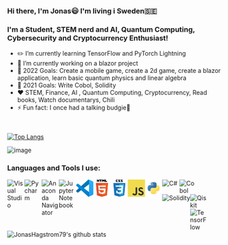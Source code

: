 
### Hi there, I'm Jonas:smiley: I'm living i Sweden:sweden:

<!---
[![Linkedin: timmy-b-317095193](https://img.shields.io/badge/-Timmy%20Bergkvist-blue?style=flat-square&logo=Linkedin&logoColor=white&link=https://www.linkedin.com/in/timmy-b-317095193/)](https://www.linkedin.com/in/timmy-b-317095193/)
--->

### I'm a Student, STEM nerd and AI, Quantum Computing, Cybersecurity and Cryptocurrency Enthusiast!

- ✏️ I’m currently learning TensorFlow and PyTorch Lightning
- 🔭 I’m currently working on a blazor project
- 🥅 2022 Goals: Create a mobile game, create a 2d game, create a blazor application, learn basic quantum physics and linear algebra
- 🥅 2021 Goals: Write Cobol, Solidity
- ❤️ STEM, Finance, AI , Quantum Computing, Cryptocurrency, Read books, Watch documentarys, Chili
- ⚡ Fun fact: I once had a talking budgie:parrot:

<br />

[![Top Langs](https://github-readme-stats.vercel.app/api/top-langs/?username=JonasHagstrom79&langs_count=10)](https://github.com/JonasHagstrom79/github-readme-stats)

![image](https://github-readme-stats.vercel.app/api/top-langs/?username=JonasHagstrom79&layout=compact&langs_count=8&hide_border=true&title_color=000000&icon_color=000000&text_color=000000&bg_color=ffffff)

### Languages and Tools I use:

<img align="left" alt="Visual Studio" width="40px" src="https://visualstudio.microsoft.com/wp-content/uploads/2019/06/BrandVisualStudioWin2019-3.svg" />
<img align="left" alt="Pycharm" width="40px" src="https://resources.jetbrains.com/storage/products/company/brand/logos/PyCharm_icon.png" />
<img align="left" alt="Anaconda Navigator" width="40px" src="https://www.clipartmax.com/png/full/349-3490136_anaconda-icon-anaconda-python-icon.png" />
<img align="left" alt="Jupyter Notebook" width="40px" src="https://upload.wikimedia.org/wikipedia/commons/thumb/3/38/Jupyter_logo.svg/120px-Jupyter_logo.svg.png" />
<img align="left" alt="Visual Studio Code" width="40px" src="https://raw.githubusercontent.com/github/explore/80688e429a7d4ef2fca1e82350fe8e3517d3494d/topics/visual-studio-code/visual-studio-code.png" />
<img align="left" alt="HTML5" width="40px" src="https://raw.githubusercontent.com/github/explore/80688e429a7d4ef2fca1e82350fe8e3517d3494d/topics/html/html.png" />
<img align="left" alt="CSS3" width="40px" src="https://raw.githubusercontent.com/github/explore/80688e429a7d4ef2fca1e82350fe8e3517d3494d/topics/css/css.png" />
<img align="left" alt="JavaScript" width="40px" src="https://raw.githubusercontent.com/github/explore/80688e429a7d4ef2fca1e82350fe8e3517d3494d/topics/javascript/javascript.png" />
<img align="left" alt="Python" width="40px" src="https://raw.githubusercontent.com/github/explore/80688e429a7d4ef2fca1e82350fe8e3517d3494d/topics/python/python.png" />
<img align="left" alt="C#" width="40px" src="https://seeklogo.com/images/C/c-sharp-c-logo-02F17714BA-seeklogo.com.png" />
<img align="left" alt="Cobol" width="40px" src="https://logodix.com/logo/2100260.png" />
<img align="left" alt="Solidity" height="40px" src="https://upload.wikimedia.org/wikipedia/commons/thumb/9/98/Solidity_logo.svg/386px-Solidity_logo.svg.png" />
<img align="left" alt="Qiskit" width="40px" src="https://upload.wikimedia.org/wikipedia/commons/thumb/5/51/Qiskit-Logo.svg/393px-Qiskit-Logo.svg.png" />
<img align="left" alt="TensorFlow" width="40px" src="https://upload.wikimedia.org/wikipedia/commons/thumb/2/2d/Tensorflow_logo.svg/115px-Tensorflow_logo.svg.png" /> 
<!--- <img align="left" alt="Scikit-learn" height="40px" src="https://scikit-learn.org/stable/_static/scikit-learn-logo-small.png" /> --->





<br />
<br />
<br />

![JonasHagstrom79's github stats](https://github-readme-stats.vercel.app/api?username=JonasHagstrom79&theme=vue&show_icons=true&count_private=true&hide_border=true)

<!---
![Jonas GitHub stats](https://github-readme-stats.vercel.app/api?username=JonasHagstrom79)](https://github.com/JonasHagstrom79/github-readme-stats) --->

<!---
![Timmy-Bergkvist github stats](https://github-readme-stats.vercel.app/api?username=Timmy-Bergkvist&theme=vue&show_icons=true&count_private=true&hide_border=true) --->



<!---
JonasHagstrom79/JonasHagstrom79 is a ✨ special ✨ repository because its `README.md` (this file) appears on your GitHub profile.
You can click the Preview link to take a look at your changes.
--->
